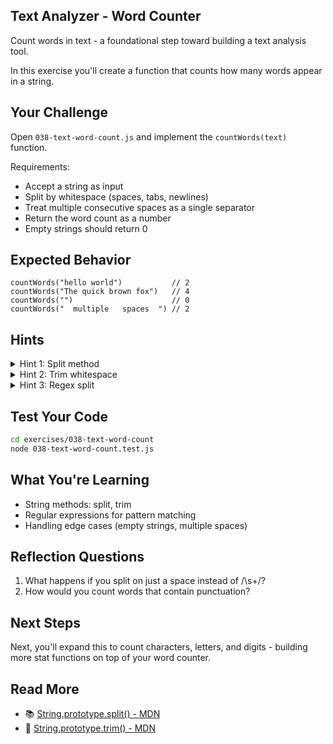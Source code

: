## Text Analyzer - Word Counter

Count words in text - a foundational step toward building a text analysis tool.

In this exercise you'll create a function that counts how many words appear in a string.

## Your Challenge

Open `038-text-word-count.js` and implement the `countWords(text)` function.

Requirements:
- Accept a string as input
- Split by whitespace (spaces, tabs, newlines)
- Treat multiple consecutive spaces as a single separator
- Return the word count as a number
- Empty strings should return 0

## Expected Behavior

```text
countWords("hello world")           // 2
countWords("The quick brown fox")   // 4
countWords("")                      // 0
countWords("  multiple   spaces  ") // 2
```

## Hints

<details>
<summary>Hint 1: Split method</summary>

Use the `.split()` method to break a string into an array. You can split on whitespace.

</details>

<details>
<summary>Hint 2: Trim whitespace</summary>

Use `.trim()` to remove leading/trailing spaces before splitting.

</details>

<details>
<summary>Hint 3: Regex split</summary>

To handle multiple spaces, use a regex pattern like `/\s+/` to split on any whitespace sequence.

</details>

## Test Your Code

```bash
cd exercises/038-text-word-count
node 038-text-word-count.test.js
```

## What You're Learning

- String methods: split, trim
- Regular expressions for pattern matching
- Handling edge cases (empty strings, multiple spaces)

## Reflection Questions

1. What happens if you split on just a space instead of /\s+/?
2. How would you count words that contain punctuation?

## Next Steps

Next, you'll expand this to count characters, letters, and digits - building more stat functions on top of your word counter.

## Read More

- 📚 [String.prototype.split() - MDN](https://developer.mozilla.org/en-US/docs/Web/JavaScript/Reference/Global_Objects/String/split)
- 📖 [String.prototype.trim() - MDN](https://developer.mozilla.org/en-US/docs/Web/JavaScript/Reference/Global_Objects/String/trim)
